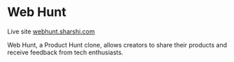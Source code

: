 # Web Hunt

Live site [webhunt.sharshi.com](https://webhunt.sharshi.com/)

Web Hunt, a Product Hunt clone, allows creators to share their products and receive feedback from tech enthusiasts.
